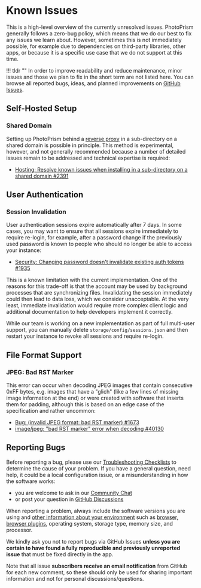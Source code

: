 # Known Issues

This is a high-level overview of the currently unresolved issues. PhotoPrism generally follows a zero-bug policy, which means that we do our best to fix any issues we learn about. However, sometimes this is not immediately possible, for example due to dependencies on third-party libraries, other apps, or because it is a specific use case that we do not support at this time.

!!! tldr ""
    In order to improve readability and reduce maintenance, minor issues and those we plan to fix in the short term are not listed here. You can browse all reported bugs, ideas, and planned improvements on [GitHub Issues](https://github.com/photoprism/photoprism/issues).

## Self-Hosted Setup

### Shared Domain

Setting up PhotoPrism behind a [reverse proxy](getting-started/proxies/traefik.md) in a sub-directory on a shared domain is possible in principle. This method is experimental, however, and not generally recommended because a number of detailed issues remain to be addressed and technical expertise is required:

- [Hosting: Resolve known issues when installing in a sub-directory on a shared domain #2391](https://github.com/photoprism/photoprism/issues/2391)

## User Authentication

### Session Invalidation

User authentication sessions expire automatically after 7 days. In some cases, you may want to ensure that all sessions expire immediately to require re-login, for example, after a password change if the previously used password is known to people who should no longer be able to access your instance:

- [Security: Changing password doesn't invalidate existing auth tokens #1935](https://github.com/photoprism/photoprism/issues/1935)

This is a known limitation with the current implementation. One of the reasons for this trade-off is that the account may be used by background processes that are synchronizing files. Invalidating the session immediately could then lead to data loss, which we consider unacceptable. At the very least, immediate invalidation would require more complex client logic and additional documentation to help developers implement it correctly.

While our team is working on a new implementation as part of full multi-user support, you can manually delete `storage/config/sessions.json` and then restart your instance to revoke all sessions and require re-login.

## File Format Support

### JPEG: Bad RST Marker

This error can occur when decoding JPEG images that contain consecutive 0xFF bytes, e.g. images that have a "glich" (like a few lines of missing image information at the end) or were created with software that inserts them for padding, although this is based on an edge case of the specification and rather uncommon:

- [Bug: (invalid JPEG format: bad RST marker) #1673](https://github.com/photoprism/photoprism/issues/1673)
- [image/jpeg: "bad RST marker" error when decoding #40130](https://github.com/golang/go/issues/40130)

## Reporting Bugs ##

Before reporting a bug, please use our [Troubleshooting Checklists](index.md)
to determine the cause of your problem. If you have a general question, need help, it could be a local configuration
issue, or a misunderstanding in how the software works:

- you are welcome to ask in our [Community Chat](https://link.photoprism.app/chat)
- or post your question in [GitHub Discussions](https://link.photoprism.app/discussions)

When reporting a problem, always include the software versions you are using and [other information about your environment](https://github.com/photoprism/photoprism/blob/develop/.github/ISSUE_TEMPLATE/bug_report.md)
such as [browser, browser plugins](getting-started/troubleshooting/browsers.md), operating system, storage type,
memory size, and processor.

We kindly ask you not to report bugs via GitHub Issues **unless you are certain to have found a fully reproducible and previously unreported issue** that must be fixed directly in the app.

Note that all issue **subscribers receive an email notification** from GitHub for each new comment, so these should only be used for sharing important information and not for personal discussions/questions.

